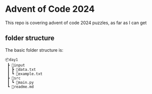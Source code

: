 # Advent of Code 2024
This repo is covering advent of code 2024 puzzles, as far as I can get

## folder structure
The basic folder structure is:
```
📦day1
 ┣ 📂input
 ┃ ┣ 📜data.txt
 ┃ ┗ 📜example.txt
 ┣ 📂src
 ┃ ┗ 📜main.py
 ┗ 📜readme.md
```
